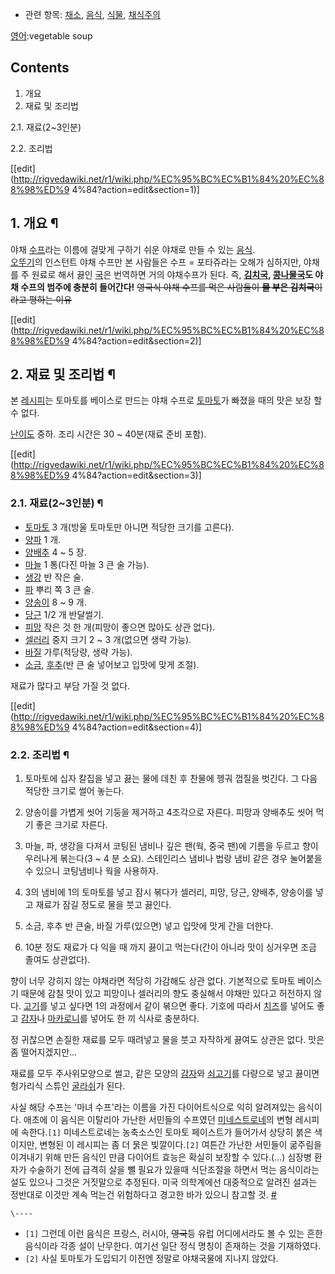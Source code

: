   * 관련 항목: [채소](%EC%B1%84%EC%86%8C.md), [음식](%EC%9D%8C%EC%8B%9D.md), [식물](%EC%8B%9D%EB%AC%BC.md), [채식주의](%EC%B1%84%EC%8B%9D%EC%A3%BC%EC%9D%98.md)  

[영어](%EC%98%81%EC%96%B4.md):vegetable soup

## Contents

    

1. 개요 
2. 재료 및 조리법 
    

2.1. 재료(2~3인분)

2.2. 조리법

[[edit](http://rigvedawiki.net/r1/wiki.php/%EC%95%BC%EC%B1%84%20%EC%88%98%ED%9
4%84?action=edit&section=1)]

## 1. 개요 ¶

야채 [수프](%EC%88%98%ED%94%84.md)라는 이름에 걸맞게 구하기 쉬운 야채로 만들 수 있는
[음식](%EC%9D%8C%EC%8B%9D.md).  
[오뚜기](%EC%98%A4%EB%9A%9C%EA%B8%B0.md)의 인스턴트 야채 수프만 본 사람들은 수프 = 포타쥬라는 오해가
심하지만, 야채를 주 원료로 해서 끓인 [국](%EA%B5%AD.md)은 번역하면 거의 야채수프가 된다. 즉,
**[김치국](%EA%B9%80%EC%B9%98%EA%B5%AD.md),
[콩나물국](%EC%BD%A9%EB%82%98%EB%AC%BC%EA%B5%AD.md)도 야채 수프의 범주에 충분히 들어간다!**
<del>영국식 야채 수프를 먹은 사람들이 **물 부은 김치국**이라고 평하는 이유</del>

  

[[edit](http://rigvedawiki.net/r1/wiki.php/%EC%95%BC%EC%B1%84%20%EC%88%98%ED%9
4%84?action=edit&section=2)]

## 2. 재료 및 조리법 ¶

본 [레시피](%EB%A0%88%EC%8B%9C%ED%94%BC.md)는 토마토를 베이스로 만드는 야채 수프로
[토마토](%ED%86%A0%EB%A7%88%ED%86%A0.md)가 빠졌을 때의 맛은 보장 할 수 없다.

  

[난이도](%EB%82%9C%EC%9D%B4%EB%8F%84.md) 중하. 조리 시간은 30 ~ 40분(재료 준비 포함).

  

[[edit](http://rigvedawiki.net/r1/wiki.php/%EC%95%BC%EC%B1%84%20%EC%88%98%ED%9
4%84?action=edit&section=3)]

### 2.1. 재료(2~3인분) ¶

  * [토마토](%ED%86%A0%EB%A7%88%ED%86%A0.md) 3 개(방울 토마토만 아니면 적당한 크기를 고른다).
  * [양파](%EC%96%91%ED%8C%8C.md) 1 개.
  * [양배추](%EC%96%91%EB%B0%B0%EC%B6%94.md) 4 ~ 5 장.
  * [마늘](%EB%A7%88%EB%8A%98.md) 1 통(다진 마늘 3 큰 술 가능).
  * [생강](%EC%83%9D%EA%B0%95.md) 반 작은 술.
  * [파](%ED%8C%8C.md) 뿌리 쪽 3 큰 술.
  * [양송이](%EC%96%91%EC%86%A1%EC%9D%B4.md) 8 ~ 9 개.
  * [당근](%EB%8B%B9%EA%B7%BC.md) 1/2 개 반달썰기.
  * [피망](%ED%94%BC%EB%A7%9D.md) 작은 것 한 개(피망이 좋으면 많아도 상관 없다).
  * [셀러리](%EC%85%80%EB%9F%AC%EB%A6%AC.md) 중지 크기 2 ~ 3 개(없으면 생략 가능).
  * [바질](%EB%B0%94%EC%A7%88.md) 가루(적당량, 생략 가능).
  * [소금](%EC%86%8C%EA%B8%88.md), [후추](%ED%9B%84%EC%B6%94.md)(반 큰 술 넣어보고 입맛에 맞게 조절).  

재료가 많다고 부담 가질 것 없다.

  

[[edit](http://rigvedawiki.net/r1/wiki.php/%EC%95%BC%EC%B1%84%20%EC%88%98%ED%9
4%84?action=edit&section=4)]

### 2.2. 조리법 ¶

  1. 토마토에 십자 칼집을 넣고 끓는 물에 데친 후 찬물에 헹궈 껍질을 벗긴다. 그 다음 적당한 크기로 썰어 놓는다.  

  2. 양송이를 가볍게 씻어 기둥을 제거하고 4조각으로 자른다. 피망과 양배추도 씻어 먹기 좋은 크기로 자른다.  

  3. 마늘, 파, 생강을 다져서 코팅된 냄비나 깊은 팬(웍, 중국 팬)에 기름을 두르고 향이 우러나게 볶는다(3 ~ 4 분 소요). 스테인리스 냄비나 법랑 냄비 같은 경우 눌어붙을 수 있으니 코팅냄비나 웍을 사용하자.  

  4. 3의 냄비에 1의 토마토를 넣고 잠시 볶다가 셀러리, 피망, 당근, 양배추, 양송이를 넣고 재료가 잠길 정도로 물을 붓고 끓인다.  

  5. 소금, 후추 반 큰술, 바질 가루(있으면) 넣고 입맛에 맛게 간을 더한다.  

  6. 10분 정도 재료가 다 익을 때 까지 끓이고 먹는다(간이 아니라 맛이 싱거우면 조금 졸여도 상관없다).  
  

향이 너무 강히지 않는 야채라면 적당히 가감해도 상관 없다. 기본적으로 토마토 베이스기 때문에 감칠 맛이 있고 피망이나 셀러리의 향도
충실해서 야채만 있다고 허전하지 않다. [고기](%EA%B3%A0%EA%B8%B0.md)를 넣고 싶다면 1의 과정에서 같이 볶으면
좋다. 기호에 따라서 [치즈](%EC%B9%98%EC%A6%88.md)를 넣어도 좋고
[감자](%EA%B0%90%EC%9E%90.md)나
[마카로니](%EB%A7%88%EC%B9%B4%EB%A1%9C%EB%8B%88.md)를 넣어도 한 끼 식사로 충분하다.

  

정 귀찮으면 손질한 재료를 모두 때려넣고 물을 붓고 자작하게 끓여도 상관은 없다. 맛은 좀 떨어지겠지만…

  

재료를 모두 주사위모양으로 썰고, 같은 모양의 [감자](%EA%B0%90%EC%9E%90.md)와
[쇠고기](%EC%87%A0%EA%B3%A0%EA%B8%B0.md)를 다량으로 넣고 끓이면 헝가리식 스튜인
[굴라쉬](%EA%B5%B4%EB%9D%BC%EC%89%AC.md)가 된다.

  

사실 해당 수프는 '마녀 수프'라는 이름을 가진 다이어트식으로 익히 알려져있는 음식이다. 애초에 이 음식은 이탈리아 가난한 서민들의 수프였던
[미네스트로네](%EB%AF%B8%EB%84%A4%EC%8A%A4%ED%8A%B8%EB%A1%9C%EB%84%A4.md)의 변형
레시피에 속한다.`[1]` 미네스트로네는 농축소스인 토마토 페이스트가 들어가서 상당히 붉은 색이지만, 변형된 이 레시피는 좀 더 묽은
빛깔이다.`[2]` 여튼간 가난한 서민들이 굶주림을 이겨내기 위해 만든 음식인 만큼 다이어트 효능은 확실히 보장할 수 있다.(...) 심장병
환자가 수술하기 전에 급격히 살을 뺄 필요가 있을때 식단조절을 하면서 먹는 음식이라는 설도 있으나 그것은 거짓말으로 추정된다. 미국
의학계에선 대중적으로 알려진 설과는 정반대로 이것만 계속 먹는건 위험하다고 경고한 바가 있으니 참고할 것.
[#](http://ghestalt.egloos.com/4463637)

`\----`

  * `[1]` 그런데 이런 음식은 프랑스, 러시아, <del>영국</del>등 유럽 어디에서라도 볼 수 있는 흔한 음식이라 각종 설이 난무한다. 여기선 일단 정식 명칭이 존재하는 것을 기재하였다.
  * `[2]` 사실 토마토가 도입되기 이전엔 정말로 야채국물에 지나지 않았다.

